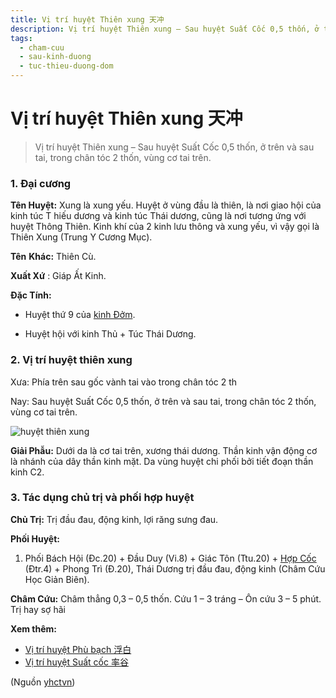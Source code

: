 ```yaml
---
title: Vị trí huyệt Thiên xung 天冲
description: Vị trí huyệt Thiên xung – Sau huyệt Suất Cốc 0,5 thốn, ở trên và sau tai, trong chân tóc 2 thốn, vùng cơ tai trên.
tags:
  - cham-cuu
  - sau-kinh-duong
  - tuc-thieu-duong-dom
---
```


# Vị trí huyệt Thiên xung 天冲 

> Vị trí huyệt Thiên xung – Sau huyệt Suất Cốc 0,5 thốn, ở trên và sau tai, trong chân tóc 2 thốn, vùng cơ tai trên.

### 1. Đại cương

**Tên Huyệt:** Xung là xung yếu. Huyệt ở vùng đầu là thiên, là nơi giao hội của kinh túc T hiếu dương và kinh túc Thái dương, cũng là nơi tương ứng với huyệt Thông Thiên. Kinh khí của 2 kinh lưu thông và xung yếu, vì vậy gọi là Thiên Xung (Trung Y Cương Mục).

**Tên** **Khác:** Thiên Cù.

**Xuất Xứ** : Giáp Ất Kinh.

**Đặc Tính:**

+ Huyệt thứ 9 của [kinh Đởm](/yhctvn/kinh-tuc-thieu-duong-dom).

+ Huyệt hội với kinh Thủ + Túc Thái Dương.

### 2. Vị trí huyệt thiên xung

Xưa: Phía trên sau gốc vành tai vào trong chân tóc 2 th

Nay: Sau huyệt Suất Cốc 0,5 thốn, ở trên và sau tai, trong chân tóc 2 thốn, vùng cơ tai trên.

![huyệt thiên xung](/imgs/yhctvn/huyet-thien-xung-300x169.jpg)

**Giải Phẫu:** Dưới da là cơ tai trên, xương thái dương. Thần kinh vận động cơ là nhánh của dây thần kinh mặt. Da vùng huyệt chi phối bởi tiết đoạn thần kinh C2.

### 3. Tác dụng chủ trị và phối hợp huyệt

**Chủ Trị:** Trị đầu đau, động kinh, lợi răng sưng đau.

**Phối Huyệt:**

1. Phối Bách Hội (Đc.20) + Đầu Duy (Vi.8) + Giác Tôn (Ttu.20) + [Hợp Cốc](/yhctvn/huyet-hop-coc-%e5%90%88-%e8%b0%b7) (Đtr.4) + Phong Trì (Đ.20), Thái Dương trị đầu đau, động kinh (Châm Cứu Học Giản Biên).

**Châm Cứu:** Châm thẳng 0,3 – 0,5 thốn. Cứu 1 – 3 tráng – Ôn cứu 3 – 5 phút. Trị hay sợ hãi

**Xem thêm:**

* [Vị trí huyệt Phù bạch 浮白](/yhctvn/vi-tri-huyet-phu-bach-%e6%b5%ae%e7%99%bd)
* [Vị trí huyệt Suất cốc 率谷](/yhctvn/vi-tri-huyet-suat-coc-%e7%8e%87%e8%b0%b7)

(Nguồn <a href="https://yhctvn.com/vi-tri-huyet-thien-xung-天冲/" target="_blank">yhctvn</a>)
